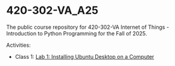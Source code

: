 # 420-302-VA_A25
The public course repository for 420-302-VA Internet of Things - Introduction to Python Programming for the Fall of 2025.

Activities:
- Class 1: [Lab 1: Installing Ubuntu Desktop on a Computer](LABS/LAB1_Installing_Ubuntu_Desktop_on_a_Computer.md)
